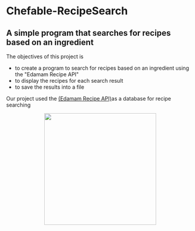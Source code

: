 # Chefable-RecipeSearch
## A simple program that searches for recipes based on an ingredient

The objectives of this project is 
- to create a program to search for recipes based on an ingredient using the "Edamam Recipe API"
- to display the recipes for each search result 
- to save the results into a file

Our project used the [(Edamam Recipe API)](https://developer.edamam.com/edamam-recipe-api/)as a database for recipe searching




<p align="center">
  <img width="300" height="300" src="<a href="https://www.vectorstock.com/royalty-free-vector/vegetable-seamless-vector-4327536"/a>
</p>

